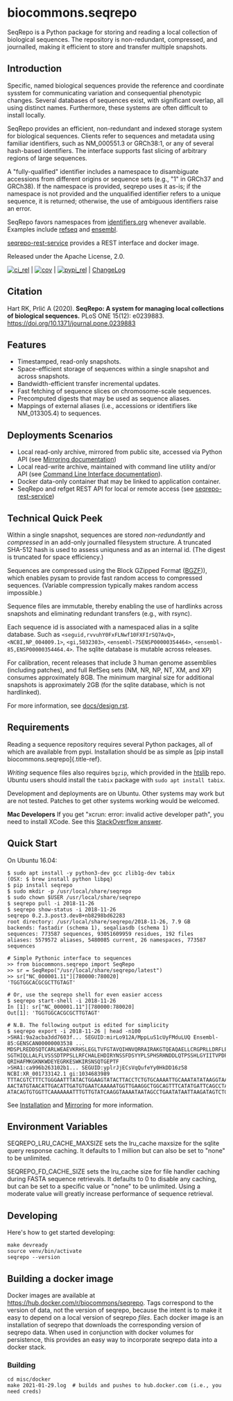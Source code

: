 # biocommons.seqrepo

SeqRepo is a Python package for storing and reading a local collection of biological sequences. The
repository is non-redundant, compressed, and journalled, making it efficient to store and transfer
multiple snapshots.

## Introduction

Specific, named biological sequences provide the reference and coordinate sysstem for communicating
variation and consequential phenotypic changes. Several databases of sequences exist, with
significant overlap, all using distinct names. Furthermore, these systems are often difficult to
install locally.

SeqRepo provides an efficient, non-redundant and indexed storage system for biological sequences.
Clients refer to sequences and metadata using familiar identifiers, such as NM_000551.3 or GRCh38:1,
or any of several hash-based identifiers. The interface supports fast slicing of arbitrary regions
of large sequences.

A "fully-qualified" identifier includes a namespace to disambiguate accessions from different
origins or sequence sets (e.g., "1" in GRCh37 and GRCh38). If the namespace is provided, seqrepo
uses it as-is; if the namespace is not provided and the unqualified identifier refers to a unique
sequence, it is returned; otherwise, the use of ambiguous identifiers raise an error.

SeqRepo favors namespaces from [identifiers.org](https://identifiers.org) whenever available.
Examples include [refseq](<https://registry.identifiers.org/registry/refseq>) and
[ensembl](<https://registry.identifiers.org/registry/ensembl>).

[seqrepo-rest-service](https://github.com/biocommons/seqrepo-rest-service) provides a REST interface
and docker image.

Released under the Apache License, 2.0.

[![ci_rel](https://travis-ci.org/biocommons/biocommons.seqrepo.svg?branch=master)](https://travis-ci.org/biocommons/biocommons.seqrepo)
\|
[![cov](https://coveralls.io/repos/github/biocommons/biocommons.seqrepo/badge.svg?branch=)](https://coveralls.io/github/biocommons/biocommons.seqrepo?branch=)
\|
[![pypi_rel](https://badge.fury.io/py/biocommons.seqrepo.png)](https://pypi.org/pypi?name=biocommons.seqrepo)
\| [ChangeLog](https://github.com/biocommons/biocommons.seqrepo/tree/master/docs/changelog/0.5)

## Citation

Hart RK, Prlić A (2020). **SeqRepo: A system for managing local collections of biological
sequences.** PLoS ONE 15(12): e0239883. <https://doi.org/10.1371/journal.pone.0239883>

## Features

-   Timestamped, read-only snapshots.
-   Space-efficient storage of sequences within a single snapshot and across snapshots.
-   Bandwidth-efficient transfer incremental updates.
-   Fast fetching of sequence slices on chromosome-scale sequences.
-   Precomputed digests that may be used as sequence aliases.
-   Mappings of external aliases (i.e., accessions or identifiers like NM_013305.4) to sequences.

## Deployments Scenarios

-   Local read-only archive, mirrored from public site, accessed via Python API (see [Mirroring
    documentation](docs/mirror.rst))
-   Local read-write archive, maintained with command line utility
    and/or API (see [Command Line Interface
    documentation](docs/cli.rst)).
-   Docker data-only container that may be linked to application container.
-   SeqRepo and refget REST API for local or remote access (see
    [seqrepo-rest-service](https://github.com/biocommons/seqrepo-rest-service))

## Technical Quick Peek

Within a single snapshot, sequences are stored *non-redundantly* and *compressed* in an add-only
journalled filesystem structure. A truncated SHA-512 hash is used to assess uniquness and as an
internal id. (The digest is truncated for space efficiency.)

Sequences are compressed using the Block GZipped Format
([BGZF](https://samtools.github.io/hts-specs/SAMv1.pdf))), which enables pysam to provide fast
random access to compressed sequences. (Variable compression typically makes random access
impossible.)

Sequence files are immutable, thereby enabling the use of hardlinks across snapshots and eliminating
redundant transfers (e.g., with rsync).

Each sequence id is associated with a namespaced alias in a sqlite database. Such as
`<seguid,rvvuhY0FxFLNwf10FXFIrSQ7AvQ>`, `<NCBI,NP_004009.1>`, `<gi,5032303>`,
`<ensembl-75ENSP00000354464>`, `<ensembl-85,ENSP00000354464.4>`. The sqlite database is mutable
across releases.

For calibration, recent releases that include 3 human genome assemblies (including patches), and
full RefSeq sets (NM, NR, NP, NT, XM, and XP) consumes approximately 8GB. The minimum marginal size
for additional snapshots is approximately 2GB (for the sqlite database, which is not hardlinked).

For more information, see [docs/design.rst](docs/design.rst).

## Requirements

Reading a sequence repository requires several Python packages, all of which are available from
pypi. Installation should be as simple as [pip install biocommons.seqrepo]{.title-ref}.

*Writing* sequence files also requires `bgzip`, which provided in the
[htslib](https://github.com/samtools/htslib) repo. Ubuntu users should install the `tabix` package
with `sudo apt install tabix`.

Development and deployments are on Ubuntu. Other systems may work but are not tested. Patches to get
other systems working would be welcomed.

**Mac Developers** If you get "xcrun: error: invalid active developer path", you need to install
XCode. See this [StackOverflow
answer](https://apple.stackexchange.com/questions/254380/why-am-i-getting-an-invalid-active-developer-path-when-attempting-to-use-git-a).

## Quick Start

On Ubuntu 16.04:

    $ sudo apt install -y python3-dev gcc zlib1g-dev tabix
    (OSX: $ brew install python libpq)
    $ pip install seqrepo
    $ sudo mkdir -p /usr/local/share/seqrepo
    $ sudo chown $USER /usr/local/share/seqrepo
    $ seqrepo pull -i 2018-11-26 
    $ seqrepo show-status -i 2018-11-26 
    seqrepo 0.2.3.post3.dev8+nb8298bd62283
    root directory: /usr/local/share/seqrepo/2018-11-26, 7.9 GB
    backends: fastadir (schema 1), seqaliasdb (schema 1) 
    sequences: 773587 sequences, 93051609959 residues, 192 files
    aliases: 5579572 aliases, 5480085 current, 26 namespaces, 773587 sequences

    # Simple Pythonic interface to sequences
    >> from biocommons.seqrepo import SeqRepo
    >> sr = SeqRepo("/usr/local/share/seqrepo/latest")
    >> sr["NC_000001.11"][780000:780020]
    'TGGTGGCACGCGCTTGTAGT'

    # Or, use the seqrepo shell for even easier access
    $ seqrepo start-shell -i 2018-11-26
    In [1]: sr["NC_000001.11"][780000:780020]
    Out[1]: 'TGGTGGCACGCGCTTGTAGT'

    # N.B. The following output is edited for simplicity
    $ seqrepo export -i 2018-11-26 | head -n100
    >SHA1:9a2acba3dd7603f... SEGUID:mirLo912A/MppLuS1cUyFMduLUQ Ensembl-85:GENSCAN00000003538 ...
    MDSPLREDDSQTCARLWEAEVKRHSLEGLTVFGTAVQIHNVQRRAIRAKGTQEAQAELLCRGPRLLDRFLEDACILKEGRGTDTGQHCRGDARISSHLEA
    SGTHIQLLALFLVSSSDTPPSLLRFCHALEHDIRYNSSFDSYYPLSPHSRHNDDLQTPSSHLGYIITVPDPTLPLTFASLYLGMAPCTSMGSSSMGIFQS
    QRIHAFMKGKNKWDEYEGRKESWKIRSNSQTGEPTF
    >SHA1:ca996b263102b1... SEGUID:yplrJjECsVqQufeYy0HkDD16z58 NCBI:XR_001733142.1 gi:1034683989
    TTTACGTCTTTCTGGGAATTTATACTGGAAGTATACTTACCTCTGTGCAAAATTGCAAATATATAAGGTAATTCATTCCAGCATTGCTTATATTAGGTTG
    AACTATGTAACATTGACATTGATGTGAATCAAAAATGGTTGAAGGCTGGCAGTTTCATATGATTCAGCCTATAATAGCAAAAGATTGAAAAAATCCATTA
    ATACAGTGTGGTTCAAAAAAATTTGTTGTATCAAGGTAAAATAATAGCCTGAATATAATTAAGATAGTCTGTGTATACATCGATGAAAACATTGCCAATA

See [Installation](docs/installation.rst) and
[Mirroring](docs/mirror.rst) for more information.

## Environment Variables

SEQREPO_LRU_CACHE_MAXSIZE sets the lru_cache maxsize for the sqlite
query response caching. It defaults to 1 million but can also be set to
"none" to be unlimited.

SEQREPO_FD_CACHE_SIZE sets the lru_cache size for file handler caching during FASTA sequence retrievals. 
It defaults to 0 to disable any caching, but can be set to a specific value or "none" to be unlimited. Using 
a moderate value will greatly increase performance of sequence retrieval.

## Developing

Here's how to get started developing:

    make devready
    source venv/bin/activate
    seqrepo --version

## Building a docker image

Docker images are available at https://hub.docker.com/r/biocommons/seqrepo.  Tags correspond to the
version of data, not the version of seqrepo, because the intent is to make it easy to depend on a
local version of seqrepo *files*.  Each docker image is an installation of seqrepo that downloads
the corresponding version of seqrepo data.  When used in conjunction with docker volumes for
persistence, this provides an easy way to incorporate seqrepo data into a docker stack.

### Building

    cd misc/docker
    make 2021-01-29.log  # builds and pushes to hub.docker.com (i.e., you need creds)
